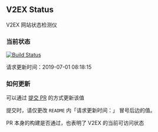 ## V2EX Status

V2EX 网站状态检测仪

### 当前状态

[![Build Status](https://travis-ci.com/VitoVan/v2ex-status.svg?branch=master)](https://travis-ci.com/VitoVan/v2ex-status)

请求更新时间：2019-07-01 08:18:15

### 如何更新

可以通过 [提交 PR](https://github.com/VitoVan/v2ex-status/pulls) 的方式更新该值

提交时，请仅更改 `README` 内「请求更新时间：」 冒号后边的值。

PR 本身的构建是否通过，也表明了 V2EX 的当前可访问状态
